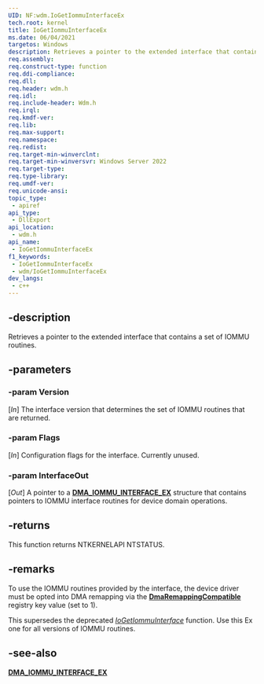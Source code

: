 ```yaml
---
UID: NF:wdm.IoGetIommuInterfaceEx
tech.root: kernel
title: IoGetIommuInterfaceEx
ms.date: 06/04/2021
targetos: Windows
description: Retrieves a pointer to the extended interface that contains a set of IOMMU routines.
req.assembly: 
req.construct-type: function
req.ddi-compliance: 
req.dll: 
req.header: wdm.h
req.idl: 
req.include-header: Wdm.h
req.irql: 
req.kmdf-ver: 
req.lib: 
req.max-support: 
req.namespace: 
req.redist: 
req.target-min-winverclnt: 
req.target-min-winversvr: Windows Server 2022
req.target-type: 
req.type-library: 
req.umdf-ver: 
req.unicode-ansi: 
topic_type:
 - apiref
api_type:
 - DllExport
api_location:
 - wdm.h
api_name:
 - IoGetIommuInterfaceEx
f1_keywords:
 - IoGetIommuInterfaceEx
 - wdm/IoGetIommuInterfaceEx
dev_langs:
 - c++
---
```


## -description

Retrieves a pointer to the extended interface that contains a set of IOMMU routines.

## -parameters

### -param Version

[*In*] The interface version that determines the set of IOMMU routines that are returned.

### -param Flags

[*In*] Configuration flags for the interface. Currently unused.

### -param InterfaceOut

[*Out*] A pointer to a [**DMA_IOMMU_INTERFACE_EX**](ns-wdm-dma_iommu_interface_ex.md) structure that contains pointers to IOMMU interface routines for device domain operations.

## -returns

This function returns NTKERNELAPI NTSTATUS.

## -remarks

To use the IOMMU routines provided by the interface, the device driver must be opted into DMA remapping via the [**DmaRemappingCompatible**](/windows-hardware/drivers/pci/enabling-dma-remapping-for-device-drivers) registry key value (set to 1).

This supersedes the deprecated [*IoGetIommuInterface*](nf-wdm-iogetiommuinterface.md) function. Use this Ex one for all versions of IOMMU routines.

## -see-also

[**DMA_IOMMU_INTERFACE_EX**](ns-wdm-dma_iommu_interface_ex.md)
